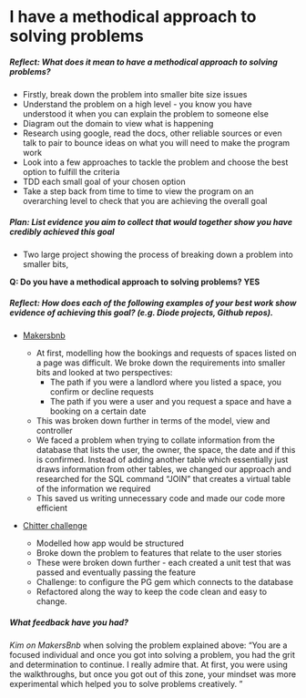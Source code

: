 # I have a methodical approach to solving problems

##### Reflect: What does it mean to have a methodical approach to solving problems?

- Firstly, break down the problem into smaller bite size issues
 - Understand the problem on a high level - you know you have understood it when you can explain the problem to someone else
- Diagram out the domain to view what is happening
- Research using google, read the docs, other reliable sources or even talk to pair to bounce ideas on what you will need to make the program work
- Look into a few approaches to tackle the problem and choose the best option to fulfill the criteria
- TDD each small goal of your chosen option
- Take a step back from time to time to view the program on an overarching level to check that you are achieving the overall goal


##### Plan: List evidence you aim to collect that would together show you have credibly achieved this goal

- Two large project showing the process of breaking down a problem into smaller bits,

**Q: Do you have a methodical approach to solving problems? YES**

##### Reflect: How does each of the following examples of your best work show evidence of achieving this goal? (e.g. Diode projects, Github repos).

- [Makersbnb](https://github.com/riyadattani/makersbnb/blob/master/lib/request.rb)
  - At first, modelling how the bookings and requests of spaces listed on a page was difficult. We broke down the requirements into smaller bits and looked at two perspectives:
    - The path if you were a landlord where you listed a space, you confirm or decline requests
    - The path if you were a user and you request a space and have a booking on a certain date
  - This was broken down further in terms of the model, view and controller
  - We faced a problem when trying to collate information from the database that lists the user, the owner, the space, the date and if this is confirmed. Instead of adding another table which essentially just draws information from other tables, we changed our approach and researched for the SQL command “JOIN” that creates a virtual table of the information we required
  - This saved us writing unnecessary code and made our code more efficient

- [Chitter challenge](https://github.com/riyadattani/chitter-challenge)
  - Modelled how app would be structured
  - Broke down the problem to features that relate to the user stories
  - These were broken down further - each created a unit test that was passed and eventually passing the feature
  - Challenge: to configure the PG gem which connects to the database
  - Refactored along the way to keep the code clean and easy to change.

##### What feedback have you had?

_Kim on MakersBnb_ when solving the problem explained above: “You are a focused individual and once you got into solving a problem, you had the grit and determination to continue. I really admire that. At first, you were using the walkthroughs, but once you got out of this zone, your mindset was more experimental which helped you to solve problems creatively. ”
